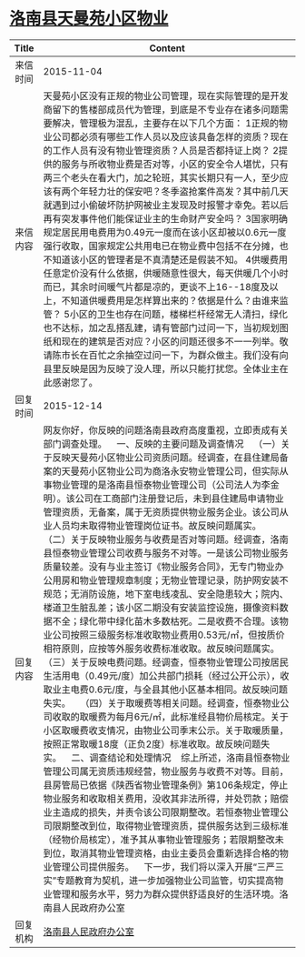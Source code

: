 # <a href="http://www.shangluo.gov.cn/zmhd/ldxxxx.jsp?urltype=leadermail.LeaderMailContentUrl&wbtreeid=1112&leadermailid=3395">洛南县天曼苑小区物业</a>
|Title|Content|
|:---:|---|
|来信时间|2015-11-04|
|来信内容|天曼苑小区没有正规的物业公司管理，现在实际管理的是开发商留下的售楼部成员代为管理，到底是不专业存在诸多问题需要解决，管理极为混乱，主要存在以下几个方面： 1正规的物业公司都必须有哪些工作人员以及应该具备怎样的资质？现在的工作人员有没有物业管理资质？人员是否都持证上岗？ 2提供的服务与所收物业费是否对等，小区的安全令人堪忧，只有两三个老头在看大门，加之轮班，其实长期只有一人，至少应该有两个年轻力壮的保安吧？冬季盗抢案件高发？其中前几天就遇到过小偷破坏防护网被业主发现及时报警才幸免。若以后再有突发事件他们能保证业主的生命财产安全吗？ 3国家明确规定居民用电费用为0.49元一度而在该小区却被以0.6元一度强行收取，国家规定公共用电已在物业费中包括不在分摊，也不知道该小区的管理者是不真清楚还是假装不知。 4供暖费用任意定价没有什么依据，供暖随意性很大，每天供暖几个小时而已，其余时间暖气片都是凉的，更谈不上16--18度及以上，不知道供暖费用是怎样算出来的？依据是什么？由谁来监管？ 5小区的卫生也存在问题，楼梯栏杆经常无人清扫，绿化也不达标，加之乱搭乱建，请有管部门过问一下，当初规划图纸和现在的建筑是否对应？小区的问题还很多不一一列举。敬请陈市长在百忙之余抽空过问一下，为群众做主。我们没有向县里反映是因为反映了没人理，所以只能打扰您。全体业主在此感谢您了。|
|回复时间|2015-12-14|
|回复内容|网友你好，你反映的问题洛南县政府高度重视，立即责成有关部门调查处理。    一、反映的主要问题及调查情况    （一）关于反映天曼苑小区物业公司资质问题。经调查，在县住建局备案的天曼苑小区物业公司为商洛永安物业管理公司，但实际从事物业管理的是洛南县恒泰物业管理公司（公司法人为李金明）。该公司在工商部门注册登记后，未到县住建局申请物业管理资质，无备案，属于无资质提供物业服务企业。该公司从业人员均未取得物业管理岗位证书。故反映问题属实。    （二）关于反映物业服务与收费是否对等问题。经调查，洛南县恒泰物业管理公司收费与服务不对等。一是该公司物业服务质量较差。没有与业主签订《物业服务合同》，无专门物业办公用房和物业管理规章制度；无物业管理记录，防护网安装不规范；无消防设施，地下室电线凌乱、安全隐患较大；院内、楼道卫生脏乱差；该小区二期没有安装监控设施，摄像资料数据不全；绿化带中绿化苗木多数枯死。二是收费不合理。该物业公司按照三级服务标准收取物业费用0.53元/㎡，但按质价相符原则，应按等外服务收费标准收取。故反映问题属实。    （三）关于反映电费问题。经调查，恒泰物业管理公司按居民生活用电（0.49元/度）加公共部门损耗（经过公开公示），收取业主电费0.6元/度，与全县其他小区基本相同。故反映问题失实。    （四）关于取暖费等相关问题。经调查，恒泰物业公司收取的取暖费为每月6元/㎡，此标准经县物价局核定。关于小区取暖费收支情况，由物业公司季末公示。关于取暖质量，按照正常取暖18度（正负2度）标准收取。故反映问题失实。    二、调查结论和处理情况    综上所述，洛南县恒泰物业管理公司属无资质违规经营，物业服务与收费不对等。目前，县房管局已依据《陕西省物业管理条例》第106条规定，停止物业服务和收取相关费用，没收其非法所得，并处罚款；赔偿业主造成的损失，并责令该公司限期整改。若恒泰物业管理公司限期整改到位，取得物业管理资质，提供服务达到三级标准（经物价局核定），准予其从事物业管理服务；若限期整改未到位，取消其物业管理资格，由业主委员会重新选择合格的物业管理公司提供服务。    下一步，我们将以深入开展“三严三实”专题教育为契机，进一步加强物业公司监管，切实提高物业管理和服务水平，努力为群众提供舒适良好的生活环境。洛南县人民政府办公室|
|回复机构|<a href="../../categories/agencies/洛南县人民政府办公室.md">洛南县人民政府办公室</a>|